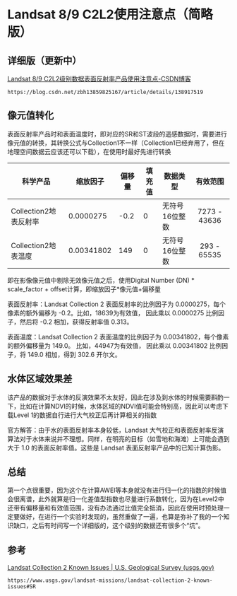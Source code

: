 # Landsat 8/9 C2L2使用注意点（简略版）

## 详细版（更新中）

[Landsat 8/9 C2L2级别数据表面反射率产品使用注意点-CSDN博客](https://blog.csdn.net/zbh13859825167/article/details/138917519)

```
https://blog.csdn.net/zbh13859825167/article/details/138917519
```



## 像元值转化

表面反射率产品时和表面温度时，即对应的SR和ST波段的遥感数据时，需要进行像元值的转换，其转换公式与Collection1不一样（Collection1已经弃用了，但在地理空间数据云应该还可以下载），在使用时最好先进行转换

| 科学产品              | 缩放因子   | 偏移量 | 填充值 | 数据类型       |   有效范围   |
| --------------------- | ---------- | ------ | ------ | -------------- | :----------: |
| Collection2地表反射率 | 0.0000275  | -0.2   | 0      | 无符号16位整数 | 7273 - 43636 |
| Collection2地表温度   | 0.00341802 | 149    | 0      | 无符号16位整数 | 293 - 65535  |

即在影像像元值中剔除无效像元值之后，使用Digital Number (DN) * scale_factor + offset计算，即缩放因子*像元值+偏移量

表面反射率：Landsat Collection 2 表面反射率的比例因子为 0.0000275，每个像素的额外偏移为 -0.2。比如，18639为有效值， 因此乘以 0.0000275 比例因子，然后将 -0.2 相加，获得反射率值 0.313。

表面温度：Landsat Collection 2 表面温度的比例因子为 0.00341802，每个像素的额外偏移量为 149.0。 比如，44947为有效值， 因此乘以 0.00341802 比例因子，将 149.0 相加，得到 302.6 开尔文。

## 水体区域效果差

该产品的数据对于水体的反演效果不太友好，因此在涉及到水体的时候需要斟酌一下，比如在计算NDVI的时候，水体区域的NDVI值可能会特别高，因此可以考虑下载Level 1的数据自行进行大气校正后再计算相关的指数

官方解答：由于水的表面反射率本身较低，Landsat 大气校正和表面反射率反演算法对于水体来说并不理想。同样，在明亮的目标（如雪地和海滩）上可能会遇到大于 1.0 的表面反射率值。这些是 Landsat 表面反射率产品中的已知计算伪影。

## 总结

第一个点很重要，因为这个在计算AWEI等本身就没有进行归一化的指数的时候值会很离谱，此外就算是归一化差值型指数也尽量进行系数转化，因为在Level2中还带有偏移量和有效值范围，没有办法通过比值完全抵消，因此在使用时预处理一定要做好，在进行一个实验时发现的，虽然重做了一遍，也算是弥补了我的一个知识缺口，之后有时间写一个详细版的，这个级别的数据还有很多个“坑”。

## 参考

[Landsat Collection 2 Known Issues | U.S. Geological Survey (usgs.gov)](https://www.usgs.gov/landsat-missions/landsat-collection-2-known-issues#SR)

```
https://www.usgs.gov/landsat-missions/landsat-collection-2-known-issues#SR
```

